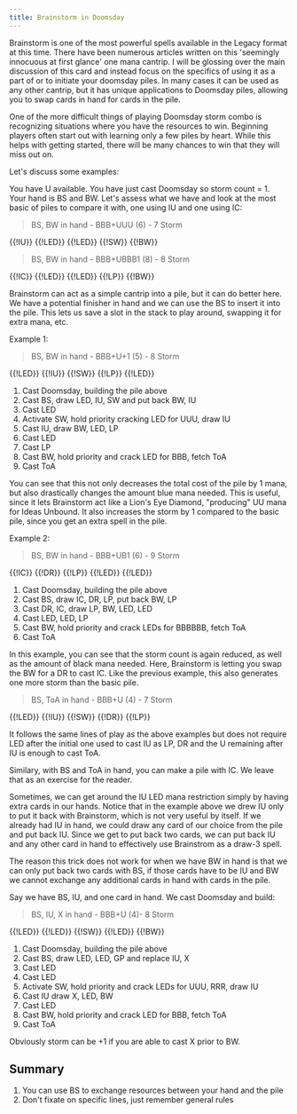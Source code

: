 ```yaml
---
title: Brainstorm in Doomsday
---
```


Brainstorm is one of the most powerful spells available in the Legacy format at
this time. There have been numerous articles written on this 'seemingly
innocuous at first glance' one mana cantrip. I will be glossing over the main
discussion of this card and instead focus on the specifics of using it as a part
of or to initiate your doomsday piles. In many cases it can be used as any other
cantrip, but it has unique applications to Doomsday piles, allowing you to swap
cards in hand for cards in the pile.

One of the more difficult things of playing Doomsday storm combo is recognizing
situations where you have the resources to win. Beginning players often start
out with learning only a few piles by heart. While this helps with getting
started, there will be many chances to win that they will miss out on.

Let's discuss some examples:

You have U available. You have just cast Doomsday so storm count = 1. Your hand
is BS and BW. Let's assess what we have and look at the most basic of piles to
compare it with, one using IU and one using IC:

> BS, BW in hand - BBB+UUU (6) - 7 Storm

<pile>{{!IU}} {{!LED}} {{!LED}} {{!SW}} {{!BW}}</pile>

> BS, BW in hand - BBB+UBBB1 (8) - 8 Storm

<pile>{{!IC}} {{!LED}} {{!LED}} {{!LP}} {{!BW}}</pile>

Brainstorm can act as a simple cantrip into a pile, but it can do better here.
We have a potential finisher in hand and we can use the BS to insert it into the
pile. This lets us save a slot in the stack to play around, swapping it for
extra mana, etc.

Example 1:

> BS, BW in hand - BBB+U+1 (5) - 8 Storm

<pile>{{!LED}} {{!IU}} {{!SW}} {{!LP}} {{!LED}}</pile>

1. Cast Doomsday, building the pile above
2. Cast BS, draw LED, IU, SW and put back BW, IU
3. Cast LED
4. Activate SW, hold priority cracking LED for UUU, draw IU
5. Cast IU, draw BW, LED, LP
6. Cast LED
7. Cast LP
8. Cast BW, hold priority and crack LED for BBB, fetch ToA
9. Cast ToA

You can see that this not only decreases the total cost of the pile by 1 mana,
but also drastically changes the amount blue mana needed. This is useful, since
it lets Brainstorm act like a Lion's Eye Diamond, "producing" UU mana for Ideas
Unbound. It also increases the storm by 1 compared to the basic pile, since you
get an extra spell in the pile.

Example 2:

> BS, BW in hand - BBB+UB1 (6) - 9 Storm

<pile>{{!IC}} {{!DR}} {{!LP}} {{!LED}} {{!LED}}</pile>

1. Cast Doomsday, building the pile above
2. Cast BS, draw IC, DR, LP, put back BW, LP
3. Cast DR, IC, draw LP, BW, LED, LED
4. Cast LED, LED, LP
5. Cast BW, hold priority and crack LEDs for BBBBBB, fetch ToA
6. Cast ToA

In this example, you can see that the storm count is again reduced, as well as
the amount of black mana needed. Here, Brainstorm is letting you swap the BW for
a DR to cast IC. Like the previous example, this also generates one more storm
than the basic pile.

> BS, ToA in hand - BBB+U (4) - 7 Storm

<pile>{{!LED}} {{!IU}} {{!SW}} {{!DR}} {{!LP}}</pile>

It follows the same lines of play as the above examples but does not require LED
after the initial one used to cast IU as LP, DR and the U remaining after IU is
enough to cast ToA.

Similary, with BS and ToA in hand, you can make a pile with IC. We leave that as
an exercise for the reader.

Sometimes, we can get around the IU LED mana restriction simply by having extra
cards in our hands. Notice that in the example above we drew IU only to put it
back with Brainstorm, which is not very useful by itself. If we already had IU
in hand, we could draw any card of our choice from the pile and put back IU.
Since we get to put back two cards, we can put back IU and any other card in
hand to effectively use Brainstrom as a draw-3 spell.

The reason this trick does not work for when we have BW in hand is that we can
only put back two cards with BS, if those cards have to be IU and BW we cannot
exchange any additional cards in hand with cards in the pile.

Say we have BS, IU, and one card in hand. We cast Doomsday and build:

> BS, IU, X in hand - BBB+U (4)- 8 Storm

<pile>{{!LED}} {{!LED}} {{!SW}} {{!LED}} {{!BW}}</pile>

1. Cast Doomsday, building the pile above
2. Cast BS, draw LED, LED, GP and replace IU, X
3. Cast LED
4. Cast LED
5. Activate SW, hold priority and crack LEDs for UUU, RRR, draw IU
6. Cast IU draw X, LED, BW
7. Cast LED
8. Cast BW, hold priority and crack LED for BBB, fetch ToA
9. Cast ToA

Obviously storm can be +1 if you are able to cast X prior to BW.

## Summary

1. You can use BS to exchange resources between your hand and the pile
2. Don't fixate on specific lines, just remember general rules
